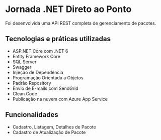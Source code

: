
# Jornada .NET Direto ao Ponto

Foi desenvolvida uma API REST completa de gerenciamento de pacotes.

## Tecnologias e práticas utilizadas
- ASP.NET Core com .NET 6
- Entity Framework Core
- SQL Server
- Swagger
- Injeção de Dependência
- Programação Orientada a Objetos
- Padrão Repository
- Envio de E-mails com SendGrid
- Clean Code
- Publicação na nuvem com Azure App Service

## Funcionalidades
- Cadastro, Listagem, Detalhes de Pacote
- Cadastro de Atualização de Pacote
